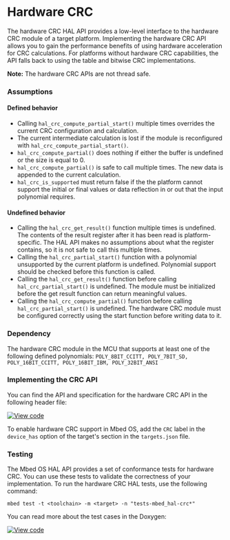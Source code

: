 # Hardware CRC

The hardware CRC HAL API provides a low-level interface to the hardware CRC module of a target platform. Implementing the hardware CRC API allows you to gain the performance benefits of using hardware acceleration for CRC calculations. For platforms without hardware CRC capabilities, the API falls back to using the table and bitwise CRC implementations.

<span class="notes">**Note:** The hardware CRC APIs are not thread safe.</span>

### Assumptions

#### Defined behavior

- Calling `hal_crc_compute_partial_start()` multiple times overrides the current CRC configuration and calculation.
- The current intermediate calculation is lost if the module is reconfigured with `hal_crc_compute_partial_start()`.
- `hal_crc_compute_partial()` does nothing if either the buffer is undefined or the size is equal to 0.
- `hal_crc_compute_partial()` is safe to call multiple times. The new data is appended to the current calculation.
- `hal_crc_is_supported` must return false if the the platform cannot support the initial or final values or data reflection in or out that the input polynomial requires.

#### Undefined behavior

- Calling the `hal_crc_get_result()` function multiple times is undefined. The contents of the result register after it has been read is platform-specific. The HAL API makes no assumptions about what the register contains, so it is not safe to call this multiple times.
- Calling the `hal_crc_partial_start()` function with a polynomial unsupported by the current platform is undefined. Polynomial support should be checked before this function is called.
- Calling the `hal_crc_get_result()` function before calling `hal_crc_partial_start()` is undefined. The module must be initialized before the get result function can return meaningful values.
- Calling the `hal_crc_compute_partial()` function before calling `hal_crc_partial_start()` is undefined. The hardware CRC module must be configured correctly using the start function before writing data to it.

### Dependency

The hardware CRC module in the MCU that supports at least one of the following defined polynomials: `POLY_8BIT_CCITT, POLY_7BIT_SD, POLY_16BIT_CCITT, POLY_16BIT_IBM, POLY_32BIT_ANSI `

### Implementing the CRC API

You can find the API and specification for the hardware CRC API in the following header file:

[![View code](https://www.mbed.com/embed/?type=library)](http://os.mbed.com/docs/v5.9/mbed-os-api-doxy/group__hal__crc.html)

To enable hardware CRC support in Mbed OS, add the `CRC` label in the `device_has` option of the target's section in the `targets.json` file.


### Testing

The Mbed OS HAL API provides a set of conformance tests for hardware CRC. You can use these tests to validate the correctness of your implementation. To run the hardware CRC HAL tests, use the following command:

```
mbed test -t <toolchain> -m <target> -n "tests-mbed_hal-crc*"
```

You can read more about the test cases in the Doxygen:

[![View code](https://www.mbed.com/embed/?type=library)](https://os.mbed.com/docs/v5.9/mbed-os-api-doxy/group__hal__crc__tests.html)

